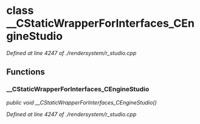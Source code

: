 # class __CStaticWrapperForInterfaces_CEngineStudio

*Defined at line 4247 of ./rendersystem/r_studio.cpp*

## Functions

### __CStaticWrapperForInterfaces_CEngineStudio

*public void __CStaticWrapperForInterfaces_CEngineStudio()*

*Defined at line 4247 of ./rendersystem/r_studio.cpp*



